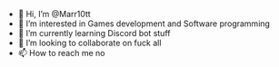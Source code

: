 - 👋 Hi, I’m @Marr10tt
- 👀 I’m interested in Games development and Software programming
- 🌱 I’m currently learning Discord bot stuff
- 💞️ I’m looking to collaborate on fuck all
- 📫 How to reach me no
